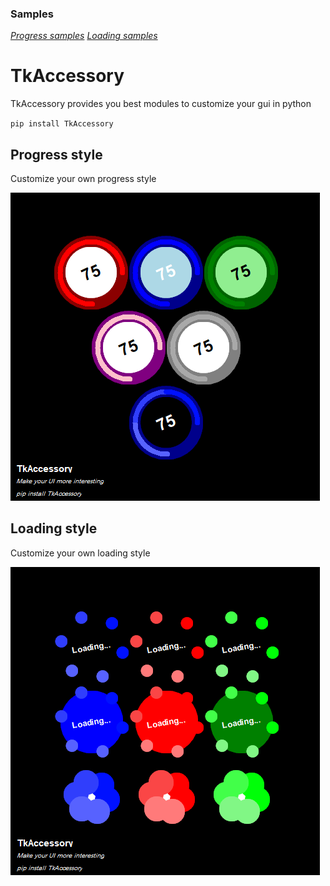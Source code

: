 ### Samples
[*Progress samples*](https://github.com/SingleStar2023/TkAccessory/tree/progress-samples)
[*Loading samples*](https://github.com/SingleStar2023/TkAccessory/tree/progress-samples)

# TkAccessory
TkAccessory provides you best modules to customize your gui in python

`pip install TkAccessory`

## Progress style 

Customize your own progress style

![Progress Style](TkToolsProgress.png)


## Loading style

Customize your own loading style

![Loading Style](TkToolsLoading.png)
